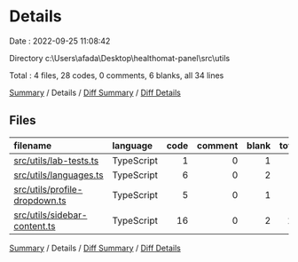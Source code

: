 # Details

Date : 2022-09-25 11:08:42

Directory c:\\Users\\afada\\Desktop\\healthomat-panel\\src\\utils

Total : 4 files,  28 codes, 0 comments, 6 blanks, all 34 lines

[Summary](results.md) / Details / [Diff Summary](diff.md) / [Diff Details](diff-details.md)

## Files
| filename | language | code | comment | blank | total |
| :--- | :--- | ---: | ---: | ---: | ---: |
| [src/utils/lab-tests.ts](/src/utils/lab-tests.ts) | TypeScript | 1 | 0 | 1 | 2 |
| [src/utils/languages.ts](/src/utils/languages.ts) | TypeScript | 6 | 0 | 2 | 8 |
| [src/utils/profile-dropdown.ts](/src/utils/profile-dropdown.ts) | TypeScript | 5 | 0 | 1 | 6 |
| [src/utils/sidebar-content.ts](/src/utils/sidebar-content.ts) | TypeScript | 16 | 0 | 2 | 18 |

[Summary](results.md) / Details / [Diff Summary](diff.md) / [Diff Details](diff-details.md)